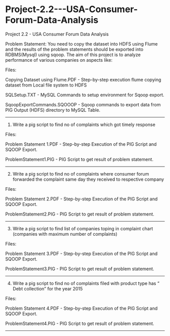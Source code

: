 # Project-2.2---USA-Consumer-Forum-Data-Analysis
Project 2.2 - USA Consumer Forum Data Analysis

Problem Statement: You need to copy the dataset into HDFS using Flume and the results of the problem statements
should be exported into RDBMS(Mysql) using sqoop.
The aim of this project is to analyze performance of various companies on aspects like:

Files:

Copying Dataset using Flume.PDF - Step-by-step execution flume copying dataset from Local file system to HDFS

SQLSetup.TXT - MySQL Commands to setup environment for Sqoop export.

SqoopExportCommands.SQOOOP - Sqoop commands to export data from PIG Output (HDFS) directory to MySQL Table.

--------------------------------------------------------------------------------------------------------------

1. Write a pig script to find no of complaints which got timely response

Files:

Problem Statement 1.PDF - Step-by-step Execution of the PIG Script and SQOOP Export.

ProblemStatement1.PIG - PIG Script to get result of problem statement.

--------------------------------------------------------------------------------------------------------------

2. Write a pig script to find no of complaints where consumer forum forwarded the complaint
same day they received to respective company

Files:

Problem Statement 2.PDF - Step-by-step Execution of the PIG Script and SQOOP Export.

ProblemStatement2.PIG - PIG Script to get result of problem statement.

--------------------------------------------------------------------------------------------------------------

3. Write a pig script to find list of companies toping in complaint chart (companies with
maximum number of complaints)

Files:

Problem Statement 3.PDF - Step-by-step Execution of the PIG Script and SQOOP Export.

ProblemStatement3.PIG - PIG Script to get result of problem statement.

--------------------------------------------------------------------------------------------------------------

4. Write a pig script to find no of complaints filed with product type has “ Debt collection” for
the year 2015

Files:

Problem Statement 4.PDF - Step-by-step Execution of the PIG Script and SQOOP Export.

ProblemStatement4.PIG - PIG Script to get result of problem statement.

---------------------------------------------------------------------------------------------------------------

